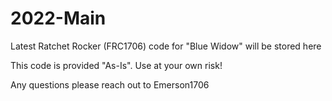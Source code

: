 # 2022-Main

Latest Ratchet Rocker (FRC1706) code for "Blue Widow" will be stored here

This code is provided "As-Is". Use at your own risk!

Any questions please reach out to Emerson1706 
